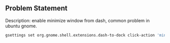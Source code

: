 
## Problem Statement

Description: enable minimize window from dash, common problem in ubuntu gnome.

```bash
gsettings set org.gnome.shell.extensions.dash-to-dock click-action 'minimize-or-previews'
```
